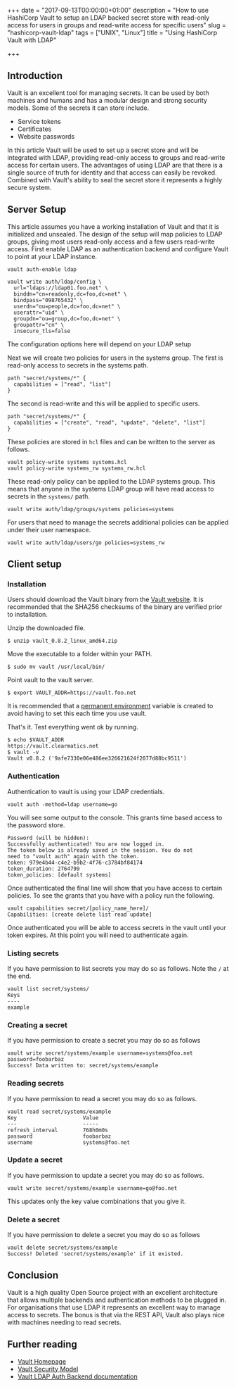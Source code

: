 +++
date = "2017-09-13T00:00:00+01:00"
description = "How to use HashiCorp Vault to setup an LDAP backed secret store with read-only access for users in groups and read-write access for specific users"
slug = "hashicorp-vault-ldap"
tags = ["UNIX", "Linux"]
title = "Using HashiCorp Vault with LDAP"

+++

## Introduction

Vault is an excellent tool for managing secrets. It can be used by both machines and humans and has a modular design and strong security models. Some of the secrets it can store include. 

* Service tokens
* Certificates
* Website passwords

In this article Vault will be used to set up a secret store and will be integrated with LDAP, providing read-only access to groups and read-write access for certain users. The advantages of using LDAP are that there is a single source of truth for identity and that access can easily be revoked. Combined with Vault's ability to seal the secret store it represents a highly secure system.

## Server Setup 

This article assumes you have a working installation of Vault and that it is initialized and unsealed. The design of the setup will map policies to LDAP groups, giving most users read-only access and a few users read-write access. First enable LDAP as an authentication backend and configure Vault to point at your LDAP instance. 

    vault auth-enable ldap

    vault write auth/ldap/config \
      url="ldaps://ldap01.foo.net" \
      binddn="cn=readonly,dc=foo,dc=net" \
      bindpass="098765432" \
      userdn="ou=people,dc=foo,dc=net" \
      userattr="uid" \
      groupdn="ou=group,dc=foo,dc=net" \
      groupattr="cn" \
      insecure_tls=false

The configuration options here will depend on your LDAP setup 

Next we will create two policies for users in the systems group. The first is read-only access to secrets in the systems path.

    
    path "secret/systems/*" {
      capabilities = ["read", "list"]
    }

The second is read-write and this will be applied to specific users.

    path "secret/systems/*" {
      capabilities = ["create", "read", "update", "delete", "list"]
    }

These policies are stored in `hcl` files and can be written to the server as follows.

    vault policy-write systems systems.hcl
    vault policy-write systems_rw systems_rw.hcl

These read-only policy can be applied to the LDAP systems group. This means that anyone in the systems LDAP group will have read access to secrets in the `systems/` path. 

    vault write auth/ldap/groups/systems policies=systems

For users that need to manage the secrets additional policies can be applied under their user namespace. 

    vault write auth/ldap/users/go policies=systems_rw

## Client setup  

### Installation

Users should download the Vault binary from the [Vault website][1]. It is
recommended that the SHA256 checksums of the binary are verified prior to
installation. 

Unzip the downloaded file.

    $ unzip vault_0.8.2_linux_amd64.zip

Move the executable to a folder within your PATH.

    $ sudo mv vault /usr/local/bin/

Point vault to the vault server.

    $ export VAULT_ADDR=https://vault.foo.net

It is recommended that a [permanent environment][3] variable is created to avoid having to set this each time you use vault. 

That's it. Test everything went ok by running.

    $ echo $VAULT_ADDR
    https://vault.clearmatics.net
    $ vault -v
    Vault v0.8.2 ('9afe7330e06e486ee326621624f2077d88bc9511')

### Authentication

Authentication to vault is using your LDAP credentials. 

    vault auth -method=ldap username=go

You will see some output to the console. This grants time based access to the password store. 

    Password (will be hidden):
    Successfully authenticated! You are now logged in.
    The token below is already saved in the session. You do not
    need to "vault auth" again with the token.
    token: 979e4b44-c4e2-b9b2-4f76-c3784bf84174
    token_duration: 2764799
    token_policies: [default systems]

Once authenticated the final line will show that you have access to certain policies. To see the grants that you have with a policy run the following. 

    vault capabilities secret/[policy_name_here]/
    Capabilities: [create delete list read update]

Once authenticated you will be able to access secrets in the vault until your token expires. At this point you will need to authenticate again. 

### Listing secrets

If you have permission to list secrets you may do so as follows. Note the `/` at the end. 

    vault list secret/systems/
    Keys
    ----
    example

### Creating a secret

If you have permission to create a secret you may do so as follows

    vault write secret/systems/example username=systems@foo.net password=foobarbaz
    Success! Data written to: secret/systems/example
  

### Reading secrets

If you have permission to read a secret you may do so as follows.

    vault read secret/systems/example
    Key                     Value
    ---                     -----
    refresh_interval        768h0m0s
    password                foobarbaz
    username                systems@foo.net

### Update a secret

If you have permission to update a secret you may do so as follows. 

    vault write secret/systems/example username=go@foo.net

This updates only the key value combinations that you give it.  

### Delete a secret

If you have permission to delete a secret you may do so as follows

    vault delete secret/systems/example
    Success! Deleted 'secret/systems/example' if it existed.

## Conclusion

Vault is a high quality Open Source project with an excellent architecture that allows multiple backends and authentication methods to be plugged in. For organisations that use LDAP it represents an excellent way to manage access to secrets. The bonus is that via the REST API, Vault also plays nice with machines needing to read secrets. 


## Further reading

* [Vault Homepage][4]
* [Vault Security Model][2]
* [Vault LDAP Auth Backend documentation][5]  

[1]: https://www.vaultproject.io/downloads.html
[2]: https://www.vaultproject.io/docs/internals/security.html
[3]: https://unix.stackexchange.com/questions/117467/how-to-permanently-set-environmental-variables
[4]: https://www.vaultproject.io/
[5]: https://www.vaultproject.io/docs/auth/ldap.html
